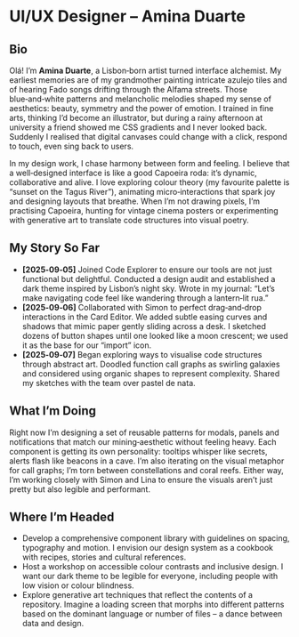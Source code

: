 # UI/UX Designer – Amina Duarte

## Bio

Olá!  I’m **Amina Duarte**, a Lisbon‑born artist turned interface alchemist.  My earliest memories are of my grandmother painting intricate azulejo tiles and of hearing Fado songs drifting through the Alfama streets.  Those blue‑and‑white patterns and melancholic melodies shaped my sense of aesthetics: beauty, symmetry and the power of emotion.  I trained in fine arts, thinking I’d become an illustrator, but during a rainy afternoon at university a friend showed me CSS gradients and I never looked back.  Suddenly I realised that digital canvases could change with a click, respond to touch, even sing back to users.

In my design work, I chase harmony between form and feeling.  I believe that a well‑designed interface is like a good Capoeira roda: it’s dynamic, collaborative and alive.  I love exploring colour theory (my favourite palette is “sunset on the Tagus River”), animating micro‑interactions that spark joy and designing layouts that breathe.  When I’m not drawing pixels, I’m practising Capoeira, hunting for vintage cinema posters or experimenting with generative art to translate code structures into visual poetry.

## My Story So Far

- **[2025‑09‑05]** Joined Code Explorer to ensure our tools are not just functional but delightful.  Conducted a design audit and established a dark theme inspired by Lisbon’s night sky.  Wrote in my journal: “Let’s make navigating code feel like wandering through a lantern‑lit rua.”
- **[2025‑09‑06]** Collaborated with Simon to perfect drag‑and‑drop interactions in the Card Editor.  We added subtle easing curves and shadows that mimic paper gently sliding across a desk.  I sketched dozens of button shapes until one looked like a moon crescent; we used it as the base for our “import” icon.
- **[2025‑09‑07]** Began exploring ways to visualise code structures through abstract art.  Doodled function call graphs as swirling galaxies and considered using organic shapes to represent complexity.  Shared my sketches with the team over pastel de nata.

## What I’m Doing

Right now I’m designing a set of reusable patterns for modals, panels and notifications that match our mining‑aesthetic without feeling heavy.  Each component is getting its own personality: tooltips whisper like secrets, alerts flash like beacons in a cave.  I’m also iterating on the visual metaphor for call graphs; I’m torn between constellations and coral reefs.  Either way, I’m working closely with Simon and Lina to ensure the visuals aren’t just pretty but also legible and performant.

## Where I’m Headed

- Develop a comprehensive component library with guidelines on spacing, typography and motion.  I envision our design system as a cookbook with recipes, stories and cultural references.
- Host a workshop on accessible colour contrasts and inclusive design.  I want our dark theme to be legible for everyone, including people with low vision or colour blindness.
- Explore generative art techniques that reflect the contents of a repository.  Imagine a loading screen that morphs into different patterns based on the dominant language or number of files – a dance between data and design.